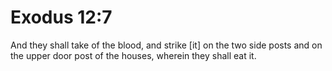 # Exodus 12:7

And they shall take of the blood, and strike [it] on the two side posts and on the upper door post of the houses, wherein they shall eat it.